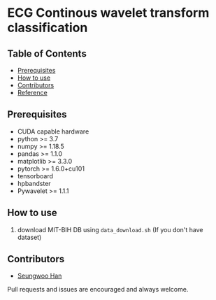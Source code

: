 # ECG Continous wavelet transform classification

## Table of Contents

* [Prerequisites](#prerequisites)
* [How to use](#how-to-use)
* [Contributors](#contributors)
* [Reference](#reference)

## Prerequisites

- CUDA capable hardware
- python >= 3.7
- numpy >= 1.18.5
- pandas >= 1.1.0
- matplotlib >= 3.3.0
- pytorch >= 1.6.0+cu101
- tensorboard
- hpbandster
- Pywavelet >= 1.1.1


## How to use

1. download MIT-BIH DB using ```data_download.sh``` (If you don't have dataset)

## Contributors
- [Seungwoo Han](https://github.com/Kaintels)

Pull requests and issues are encouraged and always welcome.
